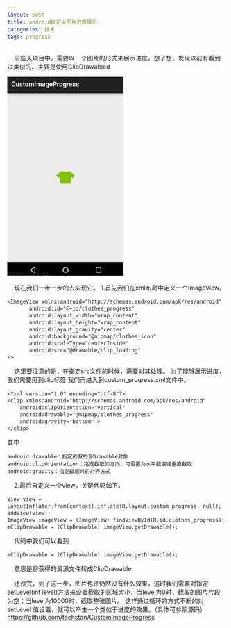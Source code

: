 ```yaml
---
layout: post
title: android自定义图片进度展示
categories: 技术
tags: progress
---
```


&nbsp;&nbsp;&nbsp;&nbsp;前些天项目中，需要以一个图片的形式来展示进度，想了想，发现以前有看到过类似的。主要是使用ClipDrawabled

![图片进度](/images/progress.gif)

&nbsp;&nbsp;&nbsp;&nbsp;现在我们一步一步的去实现它。
1.首先我们在xml布局中定义一个ImageView。

	<ImageView xmlns:android="http://schemas.android.com/apk/res/android"
           android:id="@+id/clothes_progress"
           android:layout_width="wrap_content"
           android:layout_height="wrap_content"
           android:layout_gravity="center"
           android:background="@mipmap/clothes_icon"
           android:scaleType="centerInside"
           android:src="@drawable/clip_loading"
    />
&nbsp;&nbsp;&nbsp;&nbsp;这里要注意的是，在指定src文件的时候，需要对其处理。
为了能够展示进度，我们需要用到clip标签
我们再进入到custom_progress.xml文件中。
    
    <?xml version="1.0" encoding="utf-8"?>
    <clip xmlns:android="http://schemas.android.com/apk/res/android"
    	android:clipOrientation="vertical"
    	android:drawable="@mipmap/clothes_progress"
    	android:gravity="bottom" >
    </clip>
    
其中

	android:drawable：指定截取的源Drawable对象
	android:clipOrientation：指定截取的方向，可设置为水平截取或垂直截取
	android:gravity：指定截取时的对齐方式
	
&nbsp;&nbsp;&nbsp;&nbsp;2.最后自定义一个view，关键代码如下。
		
	View view = LayoutInflater.from(context).inflate(R.layout.custom_progress, null);
	addView(view);
	ImageView imageView = (ImageView) findViewById(R.id.clothes_progress);
	mClipDrawable = (ClipDrawable) imageView.getDrawable();

&nbsp;&nbsp;&nbsp;&nbsp;代码中我们可以看到

	mClipDrawable = (ClipDrawable) imageView.getDrawable();

&nbsp;&nbsp;&nbsp;&nbsp;意思是将获得的资源文件转成ClipDrawable.

&nbsp;&nbsp;&nbsp;&nbsp;还没完，到了这一步，图片也许仍然没有什么效果，这时我们需要对指定setLevel(int level)方法来设置截取的区域大小，当level为0时，截取的图片片段为空；当level为10000时，截取整张图片。
这样通过循环的方式不断的对setLevel 值设置，就可以产生一个类似于进度的效果。（具体可参照源码）
https://github.com/techstan/CustomImageProgress




       
